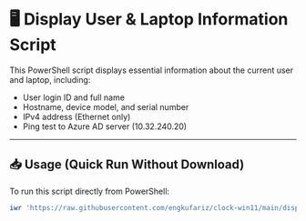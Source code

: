 # 🖥️ Display User & Laptop Information Script

This PowerShell script displays essential information about the current user and laptop, including:

- User login ID and full name
- Hostname, device model, and serial number
- IPv4 address (Ethernet only)
- Ping test to Azure AD server (10.32.240.20)

---

## 📥 Usage (Quick Run Without Download)

To run this script directly from PowerShell:

```powershell
iwr 'https://raw.githubusercontent.com/engkufariz/clock-win11/main/display-info.ps1' | iex
